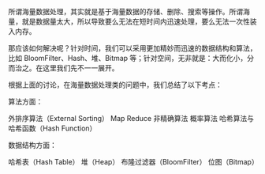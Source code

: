 所谓海量数据处理，其实就是基于海量数据的存储、删除、搜索等操作。所谓海量，就是数据量太大，所以导致要么无法在短时间内迅速处理，要么无法一次性装入内存。

那应该如何解决呢？针对时间，我们可以采用更加精妙而迅速的数据结构和算法，比如 BloomFilter、Hash、堆、Bitmap 等；针对空间，无非就是：大而化小，分而治之。在这里我们先不一一展开。

根据上面的讨论，在海量数据处理类的问题中，我们总结了以下考点：

算法方面：

外排序算法（External Sorting）
Map Reduce
非精确算法
概率算法
哈希算法与哈希函数（Hash Function）

数据结构方面：

哈希表（Hash Table）
堆（Heap）
布隆过滤器（BloomFilter）
位图（Bitmap）
